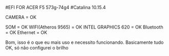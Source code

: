 
#EFI FOR ACER F5 573g-74g4
#Catalina 10.15.4
<p>CAMERA = OK</p>
SOM = OK
WIFI(Atheros 9565) = OK
INTEL GRAPHICS 620 = OK
Bluetooth = OK
Ethernet = OK

Bom, isso é o que eu mais uso e necessito funcionando.
Basicamente tudo OK, só não configurei o brilho
